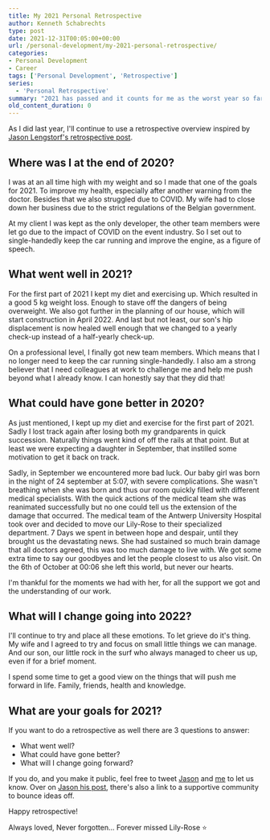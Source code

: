 ```yaml
---
title: My 2021 Personal Retrospective
author: Kenneth Schabrechts
type: post
date: 2021-12-31T00:05:00+00:00
url: /personal-development/my-2021-personal-retrospective/
categories:
- Personal Development
- Career
tags: ['Personal Development', 'Retrospective']
series:
  - 'Personal Retrospective'
summary: "2021 has passed and it counts for me as the worst year so far. Losing 3 family members really made an impact. However, I try to remain positive for the future. Lat's look back at 2021 and then have a brief look into what is planned for 2022."
old_content_duration: 0
---
```

As I did last year, I'll continue to use a retrospective overview inspired by [Jason Lengstorf's retrospective post](https://lengstorf.com/2019-personal-retrospective/ "Jason Lengstorf Retrospective").

## Where was I at the end of 2020?

I was at an all time high with my weight and so I made that one of the goals for 2021. To improve my health, especially after another warning from the doctor.
Besides that we also struggled due to COVID. My wife had to close down her business due to the strict regulations of the Belgian government.

At my client I was kept as the only developer, the other team members were let go due to the impact of COVID on the event industry.
So I set out to single-handedly keep the car running and improve the engine, as a figure of speech.

## What went well in 2021?

For the first part of 2021 I kept my diet and exercising up. Which resulted in a good 5 kg weight loss. Enough to stave off the dangers of being overweight.
We also got further in the planning of our house, which will start construction in April 2022.
And last but not least, our son's hip displacement is now healed well enough that we changed to a yearly check-up instead of a half-yearly check-up.

On a professional level, I finally got new team members. Which means that I no longer need to keep the car running single-handedly.
I also am a strong believer that I need colleagues at work to challenge me and help me push beyond what I already know. I can honestly say that they did that!

## What could have gone better in 2020?

As just mentioned, I kept up my diet and exercise for the first part of 2021. Sadly I lost track again after losing both my grandparents in quick succession.
Naturally things went kind of off the rails at that point. But at least we were expecting a daughter in September, that instilled some motivation to get it back on track.

Sadly, in September we encountered more bad luck. Our baby girl was born in the night of 24 september at 5:07, with severe complications.
She wasn't breathing when she was born and thus our room quickly filled with different medical specialists.
With the quick actions of the medical team she was reanimated successfully but no one could tell us the extension of the damage that occurred.
The medical team of the Antwerp University Hospital took over and decided to move our Lily-Rose to their specialized department.
7 Days we spent in between hope and despair, until they brought us the devastating news. She had sustained so much brain damage that all doctors agreed, this was too much damage to live with.
We got some extra time to say our goodbyes and let the people closest to us also visit. On the 6th of October at 00:06 she left this world, but never our hearts.

I'm thankful for the moments we had with her, for all the support we got and the understanding of our work.

## What will I change going into 2022?

I'll continue to try and place all these emotions. To let grieve do it's thing.
My wife and I agreed to try and focus on small little things we can manage. And our son, our little rock in the surf who always managed to cheer us up, even if for a brief moment.

I spend some time to get a good view on the things that will push me forward in life.
Family, friends, health and knowledge.

## What are your goals for 2021?

If you want to do a retrospective as well there are 3 questions to answer:

* What went well?
* What could have gone better?
* What will I change going forward?

If you do, and you make it public, feel free to tweet [Jason](https://twitter.com/jlengstorf "Jason Lengstorf Twitter") and [me](https://twitter.com/schabrechtsk "SchabrechtsK Twitter") to let us know. Over on [Jason his post](https://lengstorf.com/2019-personal-retrospective/ "Jason Lengstorf Retrospective"), there's also a link to a supportive community to bounce ideas off.

Happy retrospective!

Always loved,
Never forgotten...
Forever missed
Lily-Rose ⭐